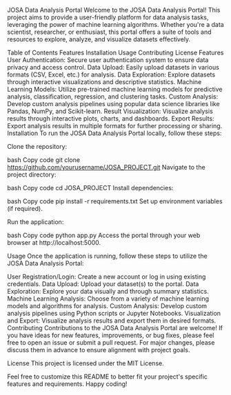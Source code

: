 JOSA Data Analysis Portal
Welcome to the JOSA Data Analysis Portal! This project aims to provide a user-friendly platform for data analysis tasks, leveraging the power of machine learning algorithms. Whether you're a data scientist, researcher, or enthusiast, this portal offers a suite of tools and resources to explore, analyze, and visualize datasets effectively.

Table of Contents
Features
Installation
Usage
Contributing
License
Features
User Authentication: Secure user authentication system to ensure data privacy and access control.
Data Upload: Easily upload datasets in various formats (CSV, Excel, etc.) for analysis.
Data Exploration: Explore datasets through interactive visualizations and descriptive statistics.
Machine Learning Models: Utilize pre-trained machine learning models for predictive analysis, classification, regression, and clustering tasks.
Custom Analysis: Develop custom analysis pipelines using popular data science libraries like Pandas, NumPy, and Scikit-learn.
Result Visualization: Visualize analysis results through interactive plots, charts, and dashboards.
Export Results: Export analysis results in multiple formats for further processing or sharing.
Installation
To run the JOSA Data Analysis Portal locally, follow these steps:

Clone the repository:

bash
Copy code
git clone https://github.com/yourusername/JOSA_PROJECT.git
Navigate to the project directory:

bash
Copy code
cd JOSA_PROJECT
Install dependencies:

bash
Copy code
pip install -r requirements.txt
Set up environment variables (if required).

Run the application:

bash
Copy code
python app.py
Access the portal through your web browser at http://localhost:5000.

Usage
Once the application is running, follow these steps to utilize the JOSA Data Analysis Portal:

User Registration/Login: Create a new account or log in using existing credentials.
Data Upload: Upload your dataset(s) to the portal.
Data Exploration: Explore your data visually and through summary statistics.
Machine Learning Analysis: Choose from a variety of machine learning models and algorithms for analysis.
Custom Analysis: Develop custom analysis pipelines using Python scripts or Jupyter Notebooks.
Visualization and Export: Visualize analysis results and export them in desired formats.
Contributing
Contributions to the JOSA Data Analysis Portal are welcome! If you have ideas for new features, improvements, or bug fixes, please feel free to open an issue or submit a pull request. For major changes, please discuss them in advance to ensure alignment with project goals.

License
This project is licensed under the MIT License.

Feel free to customize this README to better fit your project's specific features and requirements. Happy coding!
